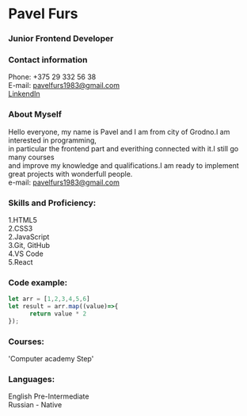 # Pavel Furs 
### Junior Frontend Developer 
### Contact information 
Phone: +375 29 332 56 38 <br>
E-mail: pavelfurs1983@gmail.com <br>
[LinkendIn](https://www.linkedin.com/in/pavel-furs-00a613205)
### About Myself
Hello everyone, my name is Pavel and I am from city of Grodno.I am interested in programming, <br>
 in particular the frontend part and everithing connected with it.I still go many courses <br>
 and improve my knowledge  and qualifications.I am ready to implement great projects with wonderfull people.<br>
e-mail: pavelfurs1983@gmail.com
### Skills and Proficiency:
1.HTML5<br>
2.CSS3<br>
2.JavaScript<br>
3.Git, GitHub<br>
4.VS Code<br>
5.React
### Code example:
```javascript
let arr = [1,2,3,4,5,6]
let result = arr.map((value)=>{
      return value * 2 
});

```
### Courses:
'Computer academy Step'
### Languages:
English Pre-Intermediate <br>
Russian - Native
